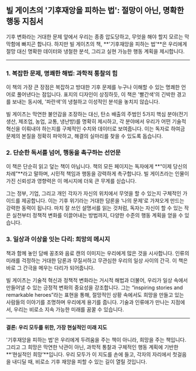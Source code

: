 ## 빌 게이츠의 '기후재앙을 피하는 법': 절망이 아닌, 명확한 행동 지침서

기후 변화라는 거대한 문제 앞에서 우리는 종종 압도당하고, 무엇을 해야 할지 모르는 막막함에 빠지곤 합니다. 하지만 빌 게이츠의 책, **'기후재앙을 피하는 법'**은 우리에게 절망 대신 명확한 데이터와 냉철한 분석, 그리고 실현 가능한 행동 계획을 제시합니다.

---

### **1. 복잡한 문제, 명쾌한 해법: 과학적 통찰의 힘**

이 책의 가장 큰 장점은 복잡하고 방대한 기후 문제를 누구나 이해할 수 있는 명쾌한 언어로 풀어낸다는 점입니다. 표지의 디자인이 상징하듯, 이 책은 '빨간색'의 긴박한 경고를 보내는 동시에, '파란색'의 냉철하고 이성적인 분석을 놓치지 않습니다.

빌 게이츠는 막연한 불안감을 조장하는 대신, 탄소 배출의 주범인 5가지 핵심 분야(전기 생산, 제조업, 농업, 교통, 냉난방)를 명확히 제시하고, 각 분야에서 우리가 어떤 기술적 혁신을 이뤄내야 하는지를 구체적인 수치와 데이터로 보여줍니다. 이는 독자로 하여금 문제의 본질을 정확히 파악하고, 해결의 실마리를 찾을 수 있도록 돕습니다.

### **2. 단순한 독서를 넘어, 행동을 촉구하는 선언문**

이 책은 단순히 읽고 덮는 책이 아닙니다. 책의 모든 페이지는 독자에게 **“이제 당신의 차례”**라고 말하며, 시민적 책임과 행동을 강력하게 촉구합니다. 빌 게이츠라는 인물이 가진 신뢰성과 영향력은 이 메시지에 더욱 큰 무게를 싣습니다.

그는 정부, 기업, 그리고 개인 각자가 자신의 위치에서 무엇을 할 수 있는지 구체적인 가이드를 제공합니다. 이는 기후 위기라는 거대한 담론을 ‘나의 문제’로 가져오게 만드는 강력한 동력이 됩니다. 마치 잘 쓰인 설명서를 읽는 것처럼, 독자는 자신이 할 수 있는 작은 실천부터 정책적 변화를 이끌어내는 방법까지, 다양한 수준의 행동 계획을 얻을 수 있습니다.

### **3. 일상과 이상을 잇는 다리: 희망의 메시지**

책과 함께 놓인 담배 꽁초와 음료 캔의 이미지는 우리에게 많은 것을 시사합니다. 인류의 미래를 걱정하는 거대한 담론과 무질서하고 무관심한 우리의 일상 사이의 간극. 이 책은 바로 그 간극을 메우는 다리가 되어줍니다.

빌 게이츠는 기술적 혁신과 정책적 변화라는 거시적 해법과 더불어, 우리가 일상 속에서 만들어낼 수 있는 긍정적 변화의 중요성을 강조합니다. 그는 “inspiring stories and remarkable heroes”라는 표현을 통해, 절망적인 상황 속에서도 희망을 만들고 있는 사람들의 이야기를 조명하며 우리에게 용기를 줍니다. 기술과 인류애가 만나는 지점에서, 우리는 비로소 지속 가능한 미래를 꿈꿀 수 있습니다.

---

**결론: 우리 모두를 위한, 가장 현실적인 미래 지도**

'기후재앙을 피하는 법'은 우리에게 두려움을 주는 책이 아니라, 희망을 주는 책입니다. 그리고 그 희망은 막연한 낙관이 아닌, 과학적 통찰과 구체적인 행동 계획에 기반한 **‘현실적인 희망’**입니다. 우리 모두가 이 지도를 손에 들고, 각자의 자리에서 첫걸음을 내디딜 때, 비로소 기후 재앙을 피할 수 있는 길이 열릴 것입니다.
